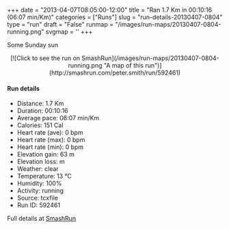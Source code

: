 +++
date = "2013-04-07T08:05:00-12:00"
title = "Ran 1.7 Km in 00:10:16 (06:07 min/Km)"
categories = ["Runs"]
slug = "run-details-20130407-0804"
type = "run"
draft = "False"
runmap = "/images/run-maps/20130407-0804-running.png"
svgmap = '<polyline points="60 41, 62 39, 64 37, 65 35, 67 32, 67 30, 69 28, 72 26, 74 25, 77 25, 81 26, 87 27, 96 30, 98 32, 100 32, 99 34, 97 36, 96 38, 95 41, 94 43, 93 46, 92 53, 92 56, 93 59, 92 61, 90 66, 89 69, 88 72, 85 76, 82 77, 79 76, 76 75, 74 74, 71 72, 65 70, 62 69, 59 69, 46 66, 43 66, 40 65, 35 63, 31 62, 22 60, 19 61, 17 59, 13 59, 10 59, 7 60, 3 59, 1 57, 0 55, 1 50, 1 48, 4 44, 6 41, 8 39, 11 38, 13 37, 24 32, 27 31, 29 29, 32 28, 36 27, 39 26, 42 26, 48 25, 58 24, 61 24, 64 24, 67 24, 68 26, 66 28, 65 31, 62 35, 61 38, 59 40, 57 42, 56 44, 55 47, 53 49">'
+++

Some Sunday sun



<!--more-->

<center>
[![Click to see the run on SmashRun](/images/run-maps/20130407-0804-running.png "A map of this run")](http://smashrun.com/peter.smith/run/592461)
</center>

#### Run details

* Distance: 1.7 Km
* Duration: 00:10:16
* Average pace: 06:07 min/Km
* Calories: 151 Cal
* Heart rate (ave): 0 bpm
* Heart rate (max): 0 bpm
* Heart rate (min): 0 bpm
* Elevation gain: 63 m
* Elevation loss:  m
* Weather: clear
* Temperature: 13 &deg;C
* Humidity: 100%
* Activity: running
* Source: tcxfile
* Run ID: 592461

Full details at [SmashRun](http://smashrun.com/peter.smith/run/592461)